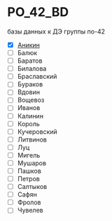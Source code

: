 # PO_42_BD
базы данных к ДЭ группы по-42


- [x] [Аникин](https://github.com/MRXTOOR/db_for_books) 
- [ ] Балюк
- [ ] Баратов
- [ ] Билалова
- [ ] Браславский
- [ ] Бураков
- [ ] Вдовин
- [ ] Вощевоз
- [ ] Иванов
- [ ] Калинин
- [ ] Король
- [ ] Кучеровский
- [ ] Литвинов
- [ ] Луц
- [ ] Мигель
- [ ] Мушаров
- [ ] Пашков
- [ ] Петров
- [ ] Салтыков
- [ ] Сафян
- [ ] Фролов
- [ ] Чувелев
